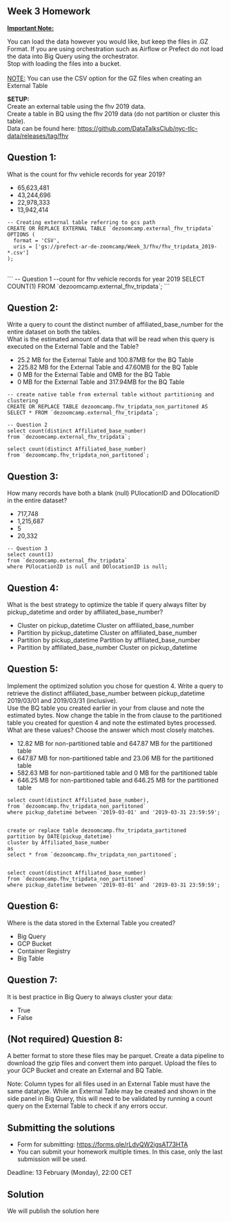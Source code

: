 ## Week 3 Homework
<b><u>Important Note:</b></u> <p>You can load the data however you would like, but keep the files in .GZ Format. 
If you are using orchestration such as Airflow or Prefect do not load the data into Big Query using the orchestrator.</br> 
Stop with loading the files into a bucket. </br></br>
<u>NOTE:</u> You can use the CSV option for the GZ files when creating an External Table</br>

<b>SETUP:</b></br>
Create an external table using the fhv 2019 data. </br>
Create a table in BQ using the fhv 2019 data (do not partition or cluster this table). </br>
Data can be found here: https://github.com/DataTalksClub/nyc-tlc-data/releases/tag/fhv </p>

## Question 1:
What is the count for fhv vehicle records for year 2019?
- 65,623,481
- 43,244,696
- 22,978,333
- 13,942,414

```
-- Creating external table referring to gcs path
CREATE OR REPLACE EXTERNAL TABLE `dezoomcamp.external_fhv_tripdata`
OPTIONS (
  format = 'CSV',
  uris = ['gs://prefect-ar-de-zoomcamp/Week_3/fhv/fhv_tripdata_2019-*.csv']
);

```
</br>
```
-- Question 1
--count for fhv vehicle records for year 2019
SELECT COUNT(1) FROM `dezoomcamp.external_fhv_tripdata`;
```


## Question 2:
Write a query to count the distinct number of affiliated_base_number for the entire dataset on both the tables.</br> 
What is the estimated amount of data that will be read when this query is executed on the External Table and the Table?

- 25.2 MB for the External Table and 100.87MB for the BQ Table
- 225.82 MB for the External Table and 47.60MB for the BQ Table
- 0 MB for the External Table and 0MB for the BQ Table
- 0 MB for the External Table and 317.94MB for the BQ Table 

```
-- create native table from external table without partitioning and clustering
CREATE OR REPLACE TABLE dezoomcamp.fhv_tripdata_non_partitoned AS
SELECT * FROM `dezoomcamp.external_fhv_tripdata`;

-- Question 2
select count(distinct Affiliated_base_number) 
from `dezoomcamp.external_fhv_tripdata`;

select count(distinct Affiliated_base_number) 
from `dezoomcamp.fhv_tripdata_non_partitoned`;

```

## Question 3:
How many records have both a blank (null) PUlocationID and DOlocationID in the entire dataset?
- 717,748
- 1,215,687
- 5
- 20,332

```
-- Question 3
select count(1)
from `dezoomcamp.external_fhv_tripdata`
where PUlocationID is null and DOlocationID is null;
```

## Question 4:
What is the best strategy to optimize the table if query always filter by pickup_datetime and order by affiliated_base_number?
- Cluster on pickup_datetime Cluster on affiliated_base_number
- Partition by pickup_datetime Cluster on affiliated_base_number
- Partition by pickup_datetime Partition by affiliated_base_number
- Partition by affiliated_base_number Cluster on pickup_datetime

## Question 5:
Implement the optimized solution you chose for question 4. Write a query to retrieve the distinct affiliated_base_number between pickup_datetime 2019/03/01 and 2019/03/31 (inclusive).</br> 
Use the BQ table you created earlier in your from clause and note the estimated bytes. Now change the table in the from clause to the partitioned table you created for question 4 and note the estimated bytes processed. What are these values? Choose the answer which most closely matches.
- 12.82 MB for non-partitioned table and 647.87 MB for the partitioned table
- 647.87 MB for non-partitioned table and 23.06 MB for the partitioned table
- 582.63 MB for non-partitioned table and 0 MB for the partitioned table
- 646.25 MB for non-partitioned table and 646.25 MB for the partitioned table


```
select count(distinct Affiliated_base_number),  
from `dezoomcamp.fhv_tripdata_non_partitoned` 
where pickup_datetime between '2019-03-01' and '2019-03-31 23:59:59';


create or replace table dezoomcamp.fhv_tripdata_partitoned
partition by DATE(pickup_datetime)
cluster by Affiliated_base_number
as
select * from `dezoomcamp.fhv_tripdata_non_partitoned`;


select count(distinct Affiliated_base_number)
from `dezoomcamp.fhv_tripdata_non_partitoned`
where pickup_datetime between '2019-03-01' and '2019-03-31 23:59:59';
```


## Question 6: 
Where is the data stored in the External Table you created?

- Big Query
- GCP Bucket
- Container Registry
- Big Table


## Question 7:
It is best practice in Big Query to always cluster your data:
- True
- False


## (Not required) Question 8:
A better format to store these files may be parquet. Create a data pipeline to download the gzip files and convert them into parquet. Upload the files to your GCP Bucket and create an External and BQ Table. 


Note: Column types for all files used in an External Table must have the same datatype. While an External Table may be created and shown in the side panel in Big Query, this will need to be validated by running a count query on the External Table to check if any errors occur. 
 
## Submitting the solutions

* Form for submitting: https://forms.gle/rLdvQW2igsAT73HTA
* You can submit your homework multiple times. In this case, only the last submission will be used. 

Deadline: 13 February (Monday), 22:00 CET


## Solution

We will publish the solution here